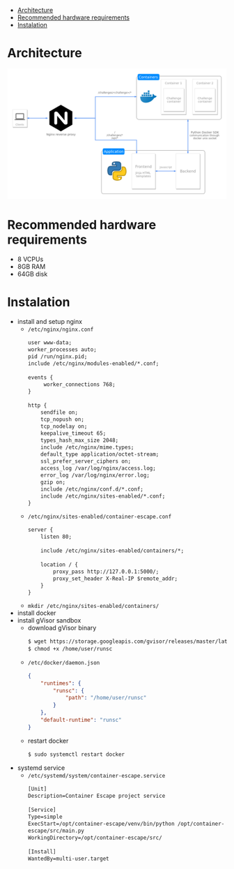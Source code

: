 * [Architecture](#architecture)
* [Recommended hardware requirements](#recommended-hardware-requirements)
* [Instalation](#instalation)

Architecture
===
![arch](./images/sandbox-escape.png)

Recommended hardware requirements
===
* 8 VCPUs
* 8GB RAM
* 64GB disk

Instalation
===========
 * install and setup nginx
   * `/etc/nginx/nginx.conf `
       ```
       user www-data;
       worker_processes auto;
       pid /run/nginx.pid;
       include /etc/nginx/modules-enabled/*.conf;
    
       events {
          	worker_connections 768;
       }
    
       http {
    	   sendfile on;
    	   tcp_nopush on;
    	   tcp_nodelay on;
    	   keepalive_timeout 65;
    	   types_hash_max_size 2048;
    	   include /etc/nginx/mime.types;
    	   default_type application/octet-stream;
    	   ssl_prefer_server_ciphers on;
    	   access_log /var/log/nginx/access.log;
    	   error_log /var/log/nginx/error.log;
    	   gzip on;
    	   include /etc/nginx/conf.d/*.conf;
    	   include /etc/nginx/sites-enabled/*.conf;
       }
       ```
    * `/etc/nginx/sites-enabled/container-escape.conf`
      ```
      server {
          listen 80;
        
          include /etc/nginx/sites-enabled/containers/*;
    
          location / {
              proxy_pass http://127.0.0.1:5000/;
              proxy_set_header X-Real-IP $remote_addr;
          }
      }
      ```
    * `mkdir /etc/nginx/sites-enabled/containers/`
 * install docker
 * install gVisor sandbox
   * download gVisor binary
     ```bash
     $ wget https://storage.googleapis.com/gvisor/releases/master/latest/runsc -O /home/user/runsc
     $ chmod +x /home/user/runsc
     ```
   * `/etc/docker/daemon.json`
     ```json
     {
         "runtimes": {
             "runsc": {
                 "path": "/home/user/runsc"
             }
         },
         "default-runtime": "runsc"
     }
     ```
   * restart docker
     ```bash
     $ sudo systemctl restart docker
     ```  
 * systemd service
   * `/etc/systemd/system/container-escape.service`
     ```
     [Unit]
     Description=Container Escape project service

     [Service]
     Type=simple
     ExecStart=/opt/container-escape/venv/bin/python /opt/container-escape/src/main.py
     WorkingDirectory=/opt/container-escape/src/

     [Install]
     WantedBy=multi-user.target
     ```
